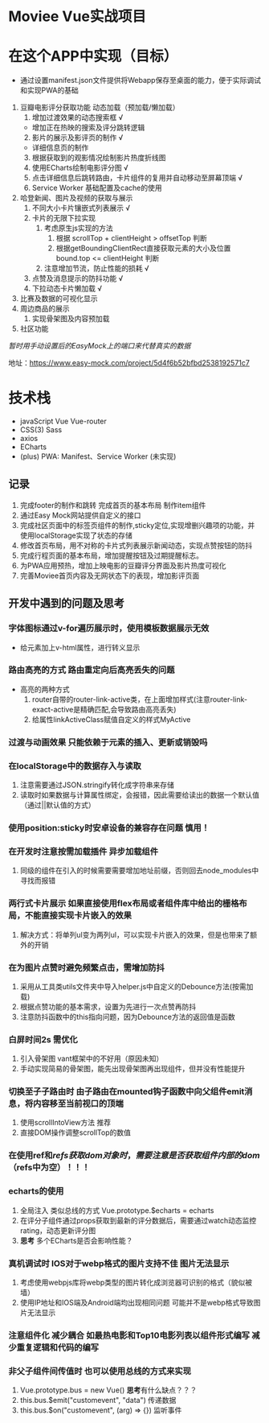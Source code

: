 # Moviee Vue实战项目

# 在这个APP中实现（目标）
+ 通过设置manifest.json文件提供将Webapp保存至桌面的能力，便于实际调试和实现PWA的基础
1. 豆瓣电影评分获取功能 动态加载（预加载/懒加载）
   1. 增加过渡效果的动态搜索框 √
   + 增加正在热映的搜索及评分跳转逻辑
   2. 影片的展示及影评页的制作 √
   + 详细信息页的制作
   3. 根据获取到的观影情况绘制影片热度折线图
   4. 使用ECharts绘制电影评分图 √
   5. 点击详细信息后跳转路由，卡片组件的复用并自动移动至屏幕顶端 √
   6. Service Worker 基础配置及cache的使用
2. 哈登新闻、图片及视频的获取与展示
   1. 不同大小卡片镶嵌式列表展示 √
   2. 卡片的无限下拉实现 
      1. 考虑原生js实现的方法 
         1. 根据 scrollTop + clientHeight > offsetTop 判断
         2. 根据getBoundingClientRect直接获取元素的大小及位置         bound.top <= clientHeight 判断
      2. 注意增加节流，防止性能的损耗 √
   2. 点赞及消息提示的防抖功能 √
   3. 下拉动态卡片懒加载 √
3. 比赛及数据的可视化显示
4. 周边商品的展示
   1. 实现骨架图及内容预加载
5. 社区功能

*暂时用手动设置后的EasyMock上的端口来代替真实的数据*
  
  地址：https://www.easy-mock.com/project/5d4f6b52bfbd2538192571c7

# 技术栈
+ javaScript Vue Vue-router
+ CSS(3) Sass
+ axios 
+ ECharts
+ (plus) PWA: Manifest、Service Worker (未实现)

## 记录 
1. 完成footer的制作和跳转 完成首页的基本布局 制作item组件
2. 通过Easy Mock网站提供自定义的接口 
3. 完成社区页面中的标签页组件的制作,sticky定位,实现增删兴趣项的功能，并使用localStorage实现了状态的存储
4. 修改首页布局，用不对称的卡片式列表展示新闻动态，实现点赞按钮的防抖
5. 完成行程页面的基本布局，增加提醒按钮及过期提醒标志。
6. 为PWA应用预热，增加上映电影的豆瓣评分界面及影片热度可视化
7. 完善Moviee首页内容及无网状态下的表现，增加影评页面

## 开发中遇到的问题及思考

### 字体图标通过v-for遍历展示时，使用模板数据展示无效
+ 给元素加上v-html属性，进行转义显示
### 路由高亮的方式 路由重定向后高亮丢失的问题
+ 高亮的两种方式
   1. router自带的router-link-active类，在上面增加样式(注意router-link-exact-active是精确匹配,会导致路由高亮丢失)
   2. 给属性linkActiveClass赋值自定义的样式MyActive
### 过渡与动画效果 只能依赖于元素的插入、更新或销毁吗
### 在localStorage中的数据存入与读取
1. 注意需要通过JSON.stringify转化成字符串来存储
2. 读取时如果数据与计算属性绑定，会报错，因此需要给读出的数据一个默认值（通过||默认值的方式）
### 使用position:sticky时安卓设备的兼容存在问题 慎用！
### 在开发时注意按需加载插件 异步加载组件
1. 同级的组件在引入的时候需要需要增加地址前缀，否则回去node_modules中寻找而报错
### 两行式卡片展示 如果直接使用flex布局或者组件库中给出的栅格布局，不能直接实现卡片嵌入的效果
1. 解决方式：将单列ul变为两列ul，可以实现卡片嵌入的效果，但是也带来了额外的开销
### 在为图片点赞时避免频繁点击，需增加防抖
1. 采用从工具类utils文件夹中导入helper.js中自定义的Debounce方法(按需加载)
2. 根据点赞功能的基本需求，设置为先进行一次点赞再防抖
3. 注意防抖函数中的this指向问题，因为Debounce方法的返回值是函数
### 白屏时间2s 需优化
1. 引入骨架图 vant框架中的不好用（原因未知） 
2. 手动实现简易的骨架图，能先出现骨架图再出现组件，但并没有性能提升
### 切换至子子路由时 由子路由在mounted钩子函数中向父组件emit消息，将内容移至当前视口的顶端
1. 使用scrollIntoView方法 推荐
2. 直接DOM操作调整scrollTop的数值
### 在使用ref和$refs获取dom对象时，需要注意是否获取组件内部的dom（$refs中为空）！！！
### echarts的使用
1. 全局注入 类似总线的方式 Vue.prototype.$echarts = echarts
2. 在评分子组件通过props获取到最新的评分数据后，需要通过watch动态监控rating，动态更新评分图
3. **思考** 多个ECharts是否会影响性能？
### 真机调试时 IOS对于webp格式的图片支持不佳 图片无法显示
1. 考虑使用webpjs库将webp类型的图片转化成浏览器可识别的格式（貌似被墙）
2. 使用IP地址和IOS端及Android端均出现相同问题 可能并不是webp格式导致图片无法显示
### 注意组件化 减少耦合 如最热电影和Top10电影列表以组件形式编写 减少重复逻辑和代码的编写
### 非父子组件间传值时 也可以使用总线的方式来实现
1. Vue.prototype.bus = new Vue() **思考**有什么缺点？？？
2. this.bus.$emit("customevent", "data") 传递数据
3. this.bus.$on("customevent", (arg) => {}) 监听事件